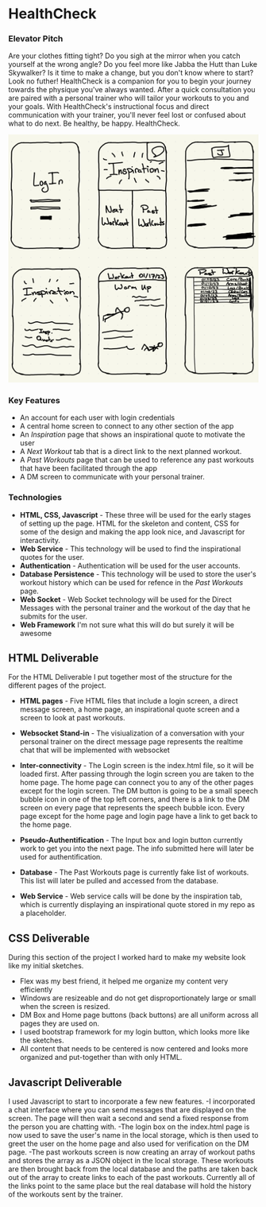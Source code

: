 # **HealthCheck**
### Elevator Pitch
Are your clothes fitting tight? Do you sigh at the mirror when you catch yourself at the wrong angle? Do you feel more like Jabba the Hutt than Luke Skywalker? Is it time to make a change, but you don't know where to start? Look no futher! HealthCheck is a companion for you to begin your journey towards the physique you've always wanted. After a quick consultation you are paired with a personal trainer who will tailor your workouts to you and your goals. With HealthCheck's instructional focus and direct communication with your trainer, you'll never feel lost or confused about what to do next. Be healthy, be happy. HealthCheck.

![Sketch of HealthCheck Screens](assets/HealthCheckSketch.jpeg)

### Key Features
- An account for each user with login credentials
- A central home screen to connect to any other section of the app
- An *Inspiration* page that shows an inspirational quote to motivate the user
- A *Next Workout* tab that is a direct link to the next planned workout.
- A *Past Workouts* page that can be used to reference any past workouts that have been facilitated through the app
- A DM screen to communicate with your personal trainer.

### Technologies
- **HTML, CSS, Javascript** - These three will be used for the early stages of setting up the page. HTML for the skeleton and content, CSS for some of the design and making the app look nice, and Javascript for interactivity.
- **Web Service** - This technology will be used to find the inspirational quotes for the user.
- **Authentication** - Authentication will be used for the user accounts.
- **Database Persistence** - This technology will be used to store the user's workout history which can be used for refence in the *Past Workouts* page.
- **Web Socket** - Web Socket technology will be used for the Direct Messages with the personal trainer and the workout of the day that he submits for the user.
- **Web Framework** I'm not sure what this will do but surely it will be awesome


## HTML Deliverable
For the HTML Deliverable I put together most of the structure for the different pages of the project. 

- **HTML pages** - Five HTML files that include a login screen, a direct message screen, a home page, an inspirational quote screen and a screen to look at past workouts.

- **Websocket Stand-in** - The visiualization of a conversation with your personal trainer on the direct message page represents the realtime chat that will be implemented with websocket

- **Inter-connectivity** - The Login screen is the index.html file, so it will be loaded first. After passing through the login screen you are taken to the home page. The home page can connect you to any of the other pages except for the login screen. The DM button is going to be a small speech bubble icon in one of the top left corners, and there is a link to the DM screen on every page that represents the speech bubble icon. Every page except for the home page and login page have a link to get back to the home page.

- **Pseudo-Authentification** - The Input box and login button currently work to get you into the next page. The info submitted here will later be used for authentification.

- **Database** - The Past Workouts page is currently fake list of workouts. This list will later be pulled and accessed from the database.

- **Web Service** - Web service calls will be done by the inspiration tab, which is currently displaying an inspirational quote stored in my repo as a placeholder.

## CSS Deliverable
During this section of the project I worked hard to make my website look like my initial sketches. 
- Flex was my best friend, it helped me organize my content very efficiently
- Windows are resizeable and do not get disproportionately large or small when the screen is resized.
- DM Box and Home page buttons (back buttons) are all uniform across all pages they are used on. 
- I used bootstrap framework for my login button, which looks more like the sketches.
- All content that needs to be centered is now centered and looks more organized and put-together than with only HTML.

## Javascript Deliverable
I used Javascript to start to incorporate a few new features.
-I incorporated a chat interface where you can send messages that are displayed on the screen. The page will then wait a second and send a fixed response from the person you are chatting with. 
-The login box on the index.html page is now used to save the user's name in the local storage, which is then used to greet the user on the home page and also used for verification on the DM page. 
-The past workouts screen is now creating an array of workout paths and stores the array as a JSON object in the local storage. These workouts are then brought back from the local database and the paths are taken back out of the array to create links to each of the past workouts. Currently all of the links point to the same place but the real database will hold the history of the workouts sent by the trainer. 
